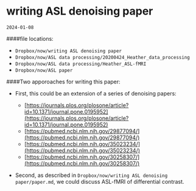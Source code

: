 # writing ASL denoising paper

`2024-01-08`

####file locations:
* `Dropbox/now/writing ASL denoising paper`
* `Dropbox/now/ASL data processing/20200424_Heather_data_processing`
* `Dropbox/now/ASL data processing/Heather_ASL-fMRI`
* `Dropbox/now/ASL paper `


####Two apporoaches for writing this paper:

* First, this could be an extension of a series of denoising papers:
	* [https://journals.plos.org/plosone/article?id=10.1371/journal.pone.0195952](https://journals.plos.org/plosone/article?id=10.1371/journal.pone.0195952)
	* [https://pubmed.ncbi.nlm.nih.gov/29877094/](https://pubmed.ncbi.nlm.nih.gov/29877094/)
	* [https://pubmed.ncbi.nlm.nih.gov/35023234/](https://pubmed.ncbi.nlm.nih.gov/35023234/)
	* [https://pubmed.ncbi.nlm.nih.gov/30258307/](https://pubmed.ncbi.nlm.nih.gov/30258307/)

* Second, as described in `Dropbox/now/writing ASL denoising paper/paper.md`, we could discuss ASL-fMRI of differential contrast. 